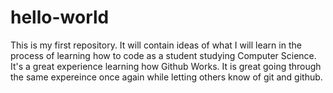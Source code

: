 # hello-world
This is my first repository. It will contain ideas of what I will learn in the process of learning how to code as a student studying Computer Science.
It's a great experience learning how Github Works. It is great going through the same expereince once again while letting others know of git and github.
